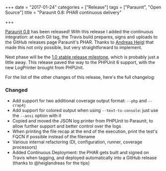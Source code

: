 +++
date = "2017-01-24"
categories = ["Release"]
tags = ["Paraunit", "Open Source"]
title = "Paraunit 0.8: PHAR continuous delivery"

+++

[Paraunit 0.8](https://github.com/facile-it/paraunit/releases/tag/0.8) has been released! 
With this release I added the continuous integration: at each Git tag, the Travis build prepares, signs and uploads to the GitHub releases page Paraunit's PHAR. Thanks to [Andreas Heigl](https://andreas.heigl.org/2017/01/19/encrypt-a-build-result-automaticaly/) that made this not only possible, but very straightforward to implement.
 
 Next phase will be the [1.0 stable release milestone](https://github.com/facile-it/paraunit/milestone/4), which is probably just a little away. This release paved the way to the PHPUnit 6 support, with the new LogPrinter brought from PHPUnit.

For the list of the other changes of this release, here's the full changelog:

### Changed

* Add support for two additional coverage output format: `--php` and `--crap4j`
* Add support for colored output when using `--text-to-console`: just use the `--ansi` option with it
* Copied and moved the JSON log printer from PHPUnit to Paraunit, to allow further support and better control over the logs
* When printing the file recap at the end of the execution, print the test's FQCN if possible instead of the filename
* Various internal refactoring (DI, configuration, runner, coverage processors)
* Added Continuous Deployment: the PHAR gets built and signed on Travis when tagging, and deployed automatically into a GitHub release (thanks to @heiglandreas for the tips)

